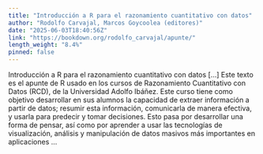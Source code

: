 ```yaml
---
title: "Introducción a R para el razonamiento cuantitativo con datos"
author: "Rodolfo Carvajal, Marcos Goycoolea (editores)"
date: "2025-06-03T18:40:56Z"
link: "https://bookdown.org/rodolfo_carvajal/apunte/"
length_weight: "8.4%"
pinned: false
---
```


Introducción a R para el razonamiento cuantitativo con datos [...] Este texto es el apunte de R usado en los cursos de Razonamiento Cuantitativo con Datos (RCD), de la Universidad Adolfo Ibáñez. Este curso tiene como objetivo desarrollar en sus alumnos la capacidad de extraer información a partir de datos; resumir esta información, comunicarla de manera efectiva, y usarla para predecir y tomar decisiones. Esto pasa por desarrollar una forma de pensar, así como por aprender a usar las tecnologías de visualización, análisis y manipulación de datos masivos más importantes en aplicaciones ...
